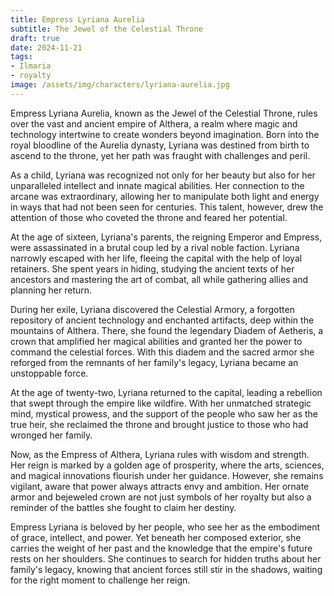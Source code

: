 ```yaml
---
title: Empress Lyriana Aurelia
subtitle: The Jewel of the Celestial Throne
draft: true
date: 2024-11-21
tags:
- Ilmaria
- royalty
image: /assets/img/characters/lyriana-aurelia.jpg
---
```


Empress Lyriana Aurelia, known as the Jewel of the Celestial Throne, rules over the vast and ancient empire of Althera, a realm where magic and technology intertwine to create wonders beyond imagination. Born into the royal bloodline of the Aurelia dynasty, Lyriana was destined from birth to ascend to the throne, yet her path was fraught with challenges and peril.

As a child, Lyriana was recognized not only for her beauty but also for her unparalleled intellect and innate magical abilities. Her connection to the arcane was extraordinary, allowing her to manipulate both light and energy in ways that had not been seen for centuries. This talent, however, drew the attention of those who coveted the throne and feared her potential.

At the age of sixteen, Lyriana's parents, the reigning Emperor and Empress, were assassinated in a brutal coup led by a rival noble faction. Lyriana narrowly escaped with her life, fleeing the capital with the help of loyal retainers. She spent years in hiding, studying the ancient texts of her ancestors and mastering the art of combat, all while gathering allies and planning her return.

During her exile, Lyriana discovered the Celestial Armory, a forgotten repository of ancient technology and enchanted artifacts, deep within the mountains of Althera. There, she found the legendary Diadem of Aetheris, a crown that amplified her magical abilities and granted her the power to command the celestial forces. With this diadem and the sacred armor she reforged from the remnants of her family's legacy, Lyriana became an unstoppable force.

At the age of twenty-two, Lyriana returned to the capital, leading a rebellion that swept through the empire like wildfire. With her unmatched strategic mind, mystical prowess, and the support of the people who saw her as the true heir, she reclaimed the throne and brought justice to those who had wronged her family.

Now, as the Empress of Althera, Lyriana rules with wisdom and strength. Her reign is marked by a golden age of prosperity, where the arts, sciences, and magical innovations flourish under her guidance. However, she remains vigilant, aware that power always attracts envy and ambition. Her ornate armor and bejeweled crown are not just symbols of her royalty but also a reminder of the battles she fought to claim her destiny.

Empress Lyriana is beloved by her people, who see her as the embodiment of grace, intellect, and power. Yet beneath her composed exterior, she carries the weight of her past and the knowledge that the empire's future rests on her shoulders. She continues to search for hidden truths about her family's legacy, knowing that ancient forces still stir in the shadows, waiting for the right moment to challenge her reign.
